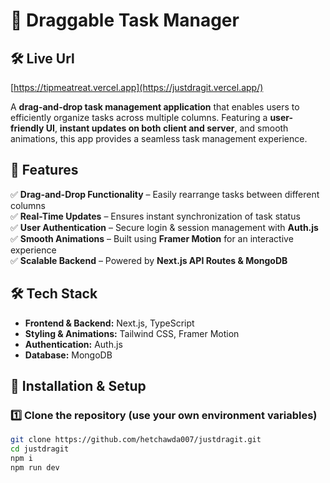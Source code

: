 # 📝 Draggable Task Manager  

## 🛠 Live Url

[https://tipmeatreat.vercel.app](https://justdragit.vercel.app/)

A **drag-and-drop task management application** that enables users to efficiently organize tasks across multiple columns. Featuring a **user-friendly UI**, **instant updates on both client and server**, and smooth animations, this app provides a seamless task management experience.  

## 🚀 Features  
✅ **Drag-and-Drop Functionality** – Easily rearrange tasks between different columns  
✅ **Real-Time Updates** – Ensures instant synchronization of task status  
✅ **User Authentication** – Secure login & session management with **Auth.js**  
✅ **Smooth Animations** – Built using **Framer Motion** for an interactive experience  
✅ **Scalable Backend** – Powered by **Next.js API Routes & MongoDB**  

## 🛠 Tech Stack  
- **Frontend & Backend:** Next.js, TypeScript  
- **Styling & Animations:** Tailwind CSS, Framer Motion  
- **Authentication:** Auth.js  
- **Database:** MongoDB  

## 🔧 Installation & Setup  

### 1️⃣ Clone the repository (use your own environment variables)
```sh
git clone https://github.com/hetchawda007/justdragit.git
cd justdragit
npm i
npm run dev
